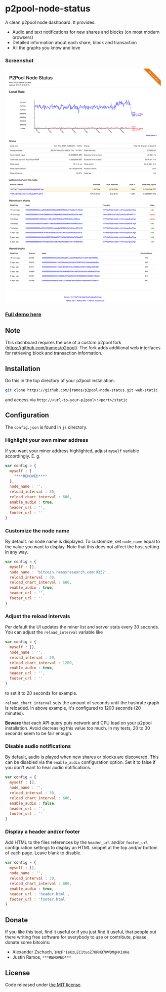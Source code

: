 p2pool-node-status
==================

A clean p2pool node dashboard. It provides:

* Audio and text notifications for new shares and blocks (on most modern browsers)
* Detailed information about each share, block and transaction
* All the graphs you know and love

### Screenshot

![Screenshot](img/screenshot.png)

### [Full demo here](http://bitcoin.ramosresearch.com)

## Note

This dashboard requires the use of a custom p2pool fork (https://github.com/jramos/p2pool). The fork adds additional web interfaces for retrieving block and transaction information.

## Installation

Do this in the top directory of your p2pool installation:

``` Bash
git clone https://github.com/jramos/p2pool-node-status.git web-static
```

and access via `http://<url-to-your-p2pool>:<port>/static`

## Configuration

The `config.json` is found in `js` directory.

### Highlight your own miner address

If you want your miner address highlighted, adjust `myself` variable accordingly. E. g.

``` JavaScript
var config = {
  myself : [
    "***REMOVED***"
  ],
  node_name : '',
  reload_interval : 30,
  reload_chart_interval : 600,
  enable_audio : true,
  header_url : '',
  footer_url : ''
}
```

### Customize the node name

By default. no node name is displayed. To customize, set `node_name` equal to the value you want to display. Note that this does not affect the host setting in any way.

``` JavaScript
var config = {
  myself : [],
  node_name : 'bitcoin.ramosresearch.com:9332',
  reload_interval : 30,
  reload_chart_interval : 600,
  enable_audio : true,
  header_url : '',
  footer_url : ''
}
```

### Adjust the reload intervals

Per default the UI updates the miner list and server stats every 30 seconds.  You can adjust the `reload_interval` variable like

``` JavaScript
var config = {
  myself : [],
  node_name : '',
  reload_interval : 20,
  reload_chart_interval : 1200,
  enable_audio : true,
  header_url : '',
  footer_url : ''
}
```

to set it to 20 seconds for example.

`reload_chart_interval` sets the amount of seconds until the hashrate graph is reloaded.  In above example, it's configured to 1200 seconds (20 minutes).

**Beware** that each API query puts network and CPU load on your p2pool installation.  Avoid decreasing this value too much.  In my tests, 20 to 30 seconds seem to be fair enough.

### Disable audio notifications

By default, audio is played when new shares or blocks are discovered. This can be disabled via the `enable_audio` configuration option. Set it to false if you don't want to hear audio notifications.

``` JavaScript
var config = {
  myself : [],
  node_name : '',
  reload_interval : 30,
  reload_chart_interval : 600,
  enable_audio : false,
  header_url : '',
  footer_url : ''
}
```

### Display a header and/or footer

Add HTML to the files references by the `header_url` and/or `footer_url` configuration settings to display an HTML snippet at the top and/or bottom of each page. Leave blank to disable.

``` JavaScript
var config = {
  myself : [],
  node_name : '',
  reload_interval : 30,
  reload_chart_interval : 600,
  enable_audio : true,
  header_url : 'header.html',
  footer_url : 'footer.html'
}
```

## Donate

If you like this tool, find it useful or if you just find it useful, that people out there writing free software for everybody to use or contribute, please donate some bitcoins:

* Alexander Zschach, `1MzFr1eKzLEC1tuoZ7URMB7WWBMgHKimKe`
* Justin Ramos, `***REMOVED***`

## License

Code released under [the MIT license](LICENSE.txt).
